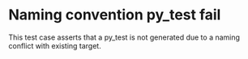 # Naming convention py_test fail

This test case asserts that a py_test is not generated due to a naming conflict
with existing target.
